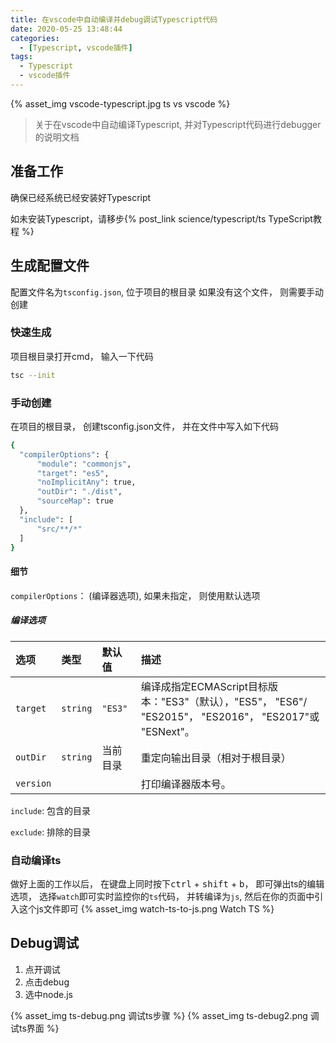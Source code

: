 ```yaml
---
title: 在vscode中自动编译并debug调试Typescript代码
date: 2020-05-25 13:48:44
categories:
  - [Typescript, vscode插件]
tags:
  - Typescript
  - vscode插件
---
```


{% asset_img vscode-typescript.jpg ts vs vscode %}
> 关于在vscode中自动编译Typescript, 并对Typescript代码进行debugger的说明文档

<!-- more -->

## 准备工作
确保已经系统已经安装好Typescript

如未安装Typescript，请移步{% post_link science/typescript/ts TypeScript教程 %}

## 生成配置文件
配置文件名为`tsconfig.json`, 位于项目的根目录
如果没有这个文件， 则需要手动创建
### 快速生成
项目根目录打开cmd， 输入一下代码
```bash
tsc --init
```
### 手动创建
在项目的根目录， 创建tsconfig.json文件， 并在文件中写入如下代码
``` bash
{
  "compilerOptions": {
      "module": "commonjs",
      "target": "es5",
      "noImplicitAny": true,
      "outDir": "./dist",
      "sourceMap": true
  },
  "include": [
      "src/**/*"
  ]
}
```

#### 细节
`compilerOptions`： (编译器选项), 如果未指定， 则使用默认选项

##### 编译选项
|  选项   | 类型  | 默认值 | 描述 |
|  :--  | :----  | :---- | :------ |
| `target`  | `string` | `"ES3"` |	编译成指定ECMAScript目标版本："ES3"（默认），"ES5"， "ES6"/ "ES2015"， "ES2016"， "ES2017"或 "ESNext"。|
| `outDir`  | `string` | 当前目录 |	重定向输出目录（相对于根目录） |
| `version`  | | |	打印编译器版本号。 |

`include`: 包含的目录

`exclude`: 排除的目录

### 自动编译ts
做好上面的工作以后， 在键盘上同时按下<kbd>ctrl</kbd> + <kbd>shift</kbd> + <kbd>b</kbd>， 即可弹出ts的编辑选项， 选择`watch`即可实时监控你的`ts`代码， 并转编译为`js`, 然后在你的页面中引入这个js文件即可
{% asset_img watch-ts-to-js.png Watch TS %}

## Debug调试

1. 点开调试
2. 点击debug
3. 选中node.js

{% asset_img ts-debug.png 调试ts步骤 %}
{% asset_img ts-debug2.png 调试ts界面 %}